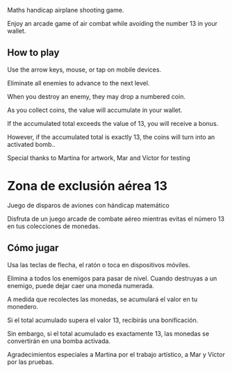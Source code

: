 Maths handicap airplane shooting game.

Enjoy an arcade game of air combat while avoiding the number 13 in your wallet.

## How to play

Use the arrow keys, mouse, or tap on mobile devices.

Eliminate all enemies to advance to the next level.

When you destroy an enemy, they may drop a numbered coin.

As you collect coins, the value will accumulate in your wallet.

If the accumulated total exceeds the value of 13, you will receive a bonus.

However, if the accumulated total is exactly 13, the coins will turn into an activated bomb..

Special thanks to Martina for artwork, Mar and Víctor for testing


# Zona de exclusión aérea 13

Juego de disparos de aviones con hándicap matemático

Disfruta de un juego arcade de combate aéreo mientras evitas el número 13 en tus colecciones de monedas.

## Cómo jugar

Usa las teclas de flecha, el ratón o toca en dispositivos móviles.

Elimina a todos los enemigos para pasar de nivel. Cuando destruyas a un enemigo, puede dejar caer una moneda numerada.

A medida que recolectes las monedas, se acumulará el valor en tu monedero.

Si el total acumulado supera el valor 13, recibirás una bonificación.

Sin embargo, si el total acumulado es exactamente 13, las monedas se convertirán en una bomba activada.

Agradecimientos especiales a Martina por el trabajo artístico, a Mar y Víctor por las pruebas.

